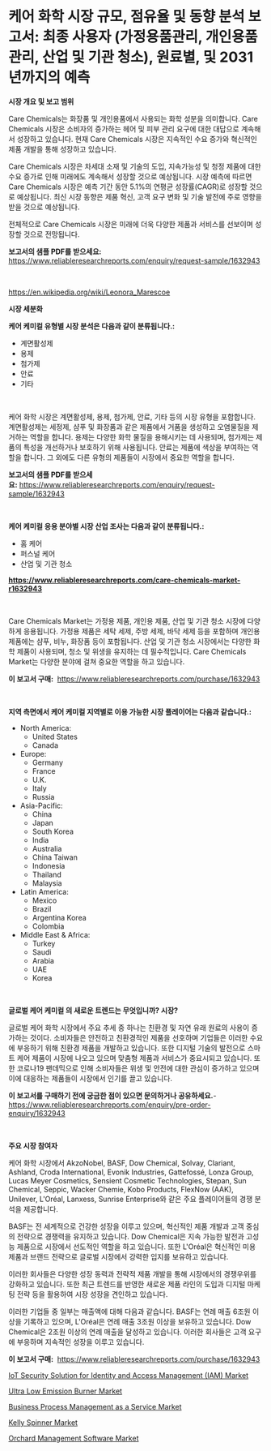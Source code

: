 <p><h1>케어 화학 시장 규모, 점유율 및 동향 분석 보고서: 최종 사용자 (가정용품관리, 개인용품관리, 산업 및 기관 청소), 원료별, 및 2031년까지의 예측</h1></p><p><strong>시장 개요 및 보고 범위</strong></p>
<p><p>Care Chemicals는 화장품 및 개인용품에서 사용되는 화학 성분을 의미합니다. Care Chemicals 시장은 소비자의 증가하는 헤어 및 피부 관리 요구에 대한 대답으로 계속해서 성장하고 있습니다. 현재 Care Chemicals 시장은 지속적인 수요 증가와 혁신적인 제품 개발을 통해 성장하고 있습니다.</p><p>Care Chemicals 시장은 차세대 소재 및 기술의 도입, 지속가능성 및 청정 제품에 대한 수요 증가로 인해 미래에도 계속해서 성장할 것으로 예상됩니다. 시장 예측에 따르면 Care Chemicals 시장은 예측 기간 동안 5.1%의 연평균 성장률(CAGR)로 성장할 것으로 예상됩니다. 최신 시장 동향은 제품 혁신, 고객 요구 변화 및 기술 발전에 주로 영향을 받을 것으로 예상됩니다.</p><p>전체적으로 Care Chemicals 시장은 미래에 더욱 다양한 제품과 서비스를 선보이며 성장할 것으로 전망됩니다.</p></p>
<p><strong>보고서의 샘플 PDF를 받으세요:</strong> <a href="https://www.reliableresearchreports.com/enquiry/request-sample/1632943">https://www.reliableresearchreports.com/enquiry/request-sample/1632943</a></p>
<p>&nbsp;</p>
<p><a href="https://en.wikipedia.org/wiki/Leonora_Marescoe">https://en.wikipedia.org/wiki/Leonora_Marescoe</a></p>
<p><strong>시장 세분화</strong></p>
<p><strong>케어 케미컬 유형별 시장 분석은 다음과 같이 분류됩니다.:</strong></p>
<p><ul><li>계면활성제</li><li>용제</li><li>첨가제</li><li>안료</li><li>기타</li></ul></p>
<p>&nbsp;</p>
<p><p>케어 화학 시장은 계면활성제, 용제, 첨가제, 안료, 기타 등의 시장 유형을 포함합니다. 계면활성제는 세정제, 샴푸 및 화장품과 같은 제품에서 거품을 생성하고 오염물질을 제거하는 역할을 합니다. 용제는 다양한 화학 물질을 용해시키는 데 사용되며, 첨가제는 제품의 특성을 개선하거나 보호하기 위해 사용됩니다. 안료는 제품에 색상을 부여하는 역할을 합니다. 그 외에도 다른 유형의 제품들이 시장에서 중요한 역할을 합니다.</p></p>
<p><strong>보고서의 샘플 PDF를 받으세요:</strong>&nbsp;<a href="https://www.reliableresearchreports.com/enquiry/request-sample/1632943">https://www.reliableresearchreports.com/enquiry/request-sample/1632943</a></p>
<p>&nbsp;</p>
<p><strong> 케어 케미컬 응용 분야별 시장 산업 조사는 다음과 같이 분류됩니다.:</strong></p>
<p><ul><li>홈 케어</li><li>퍼스널 케어</li><li>산업 및 기관 청소</li></ul></p>
<p><strong><a href="https://www.reliableresearchreports.com/care-chemicals-market-r1632943">https://www.reliableresearchreports.com/care-chemicals-market-r1632943</a></strong></p>
<p>&nbsp;</p>
<p><p>Care Chemicals Market는 가정용 제품, 개인용 제품, 산업 및 기관 청소 시장에 다양하게 응용됩니다. 가정용 제품은 세탁 세제, 주방 세제, 바닥 세제 등을 포함하며 개인용 제품에는 샴푸, 비누, 화장품 등이 포함됩니다. 산업 및 기관 청소 시장에서는 다양한 화학 제품이 사용되며, 청소 및 위생을 유지하는 데 필수적입니다. Care Chemicals Market는 다양한 분야에 걸쳐 중요한 역할을 하고 있습니다.</p></p>
<p><strong>이 보고서 구매:</strong>&nbsp; <a href="https://www.reliableresearchreports.com/purchase/1632943">https://www.reliableresearchreports.com/purchase/1632943</a></p>
<p>&nbsp;</p>
<p><strong>지역 측면에서 케어 케미컬 지역별로 이용 가능한 시장 플레이어는 다음과 같습니다.:</strong></p>
<p><ul>
    <li>
        North America:
        <ul>
            <li>United States</li>
            <li>Canada</li>
        </ul>
    </li>
    <li>
        Europe:
        <ul>
            <li>Germany</li>
            <li>France</li>
            <li>U.K.</li>
            <li>Italy</li>
            <li>Russia</li>
        </ul>
    </li>
    <li>
        Asia-Pacific:
        <ul>
            <li>China</li>
            <li>Japan</li>
            <li>South Korea</li>
            <li>India</li>
            <li>Australia</li>
            <li>China Taiwan</li>
            <li>Indonesia</li>
            <li>Thailand</li>
            <li>Malaysia</li>
        </ul>
    </li>
    <li>
        Latin America:
        <ul>
            <li>Mexico</li>
            <li>Brazil</li>
            <li>Argentina Korea</li>
            <li>Colombia</li>
        </ul>
    </li>
    <li>
        Middle East & Africa:
        <ul>
            <li>Turkey</li>
            <li>Saudi</li>
            <li>Arabia</li>
            <li>UAE</li>
            <li>Korea</li>
        </ul>
    </li>
    </ul></p>
<p>&nbsp;</p>
<p><strong>글로벌 케어 케미컬 의 새로운 트렌드는 무엇입니까? 시장?</strong></p>
<p><p>글로벌 케어 화학 시장에서 주요 추세 중 하나는 친환경 및 자연 유래 원료의 사용이 증가하는 것이다. 소비자들은 안전하고 친환경적인 제품을 선호하며 기업들은 이러한 수요에 부응하기 위해 친환경 제품을 개발하고 있습니다. 또한 디지털 기술의 발전으로 스마트 케어 제품이 시장에 나오고 있으며 맞춤형 제품과 서비스가 중요시되고 있습니다. 또한 코로나19 팬데믹으로 인해 소비자들은 위생 및 안전에 대한 관심이 증가하고 있으며 이에 대응하는 제품들이 시장에서 인기를 끌고 있습니다.</p></p>
<p><strong>이 보고서를 구매하기 전에 궁금한 점이 있으면 문의하거나 공유하세요.</strong>- <a href="https://www.reliableresearchreports.com/enquiry/pre-order-enquiry/1632943">https://www.reliableresearchreports.com/enquiry/pre-order-enquiry/1632943</a></p>
<p>&nbsp;</p>
<p><strong>주요 시장 참여자</strong></p>
<p><p>케어 화학 시장에서 AkzoNobel, BASF, Dow Chemical, Solvay, Clariant, Ashland, Croda International, Evonik Industries, Gattefossé, Lonza Group, Lucas Meyer Cosmetics, Sensient Cosmetic Technologies, Stepan, Sun Chemical, Seppic, Wacker Chemie, Kobo Products, FlexNow (AAK), Unilever, L'Oréal, Lanxess, Sunrise Enterprise와 같은 주요 플레이어들의 경쟁 분석을 제공합니다.</p><p>BASF는 전 세계적으로 건강한 성장을 이루고 있으며, 혁신적인 제품 개발과 고객 중심의 전략으로 경쟁력을 유지하고 있습니다. Dow Chemical은 지속 가능한 발전과 고성능 제품으로 시장에서 선도적인 역할을 하고 있습니다. 또한 L'Oréal은 혁신적인 미용 제품과 브랜드 전략으로 글로벌 시장에서 강력한 입지를 보유하고 있습니다.</p><p>이러한 회사들은 다양한 성장 동력과 전략적 제품 개발을 통해 시장에서의 경쟁우위를 강화하고 있습니다. 또한 최근 트렌드를 반영한 새로운 제품 라인의 도입과 디지털 마케팅 전략 등을 활용하여 시장 성장을 견인하고 있습니다.</p><p>이러한 기업들 중 일부는 매출액에 대해 다음과 같습니다. BASF는 연례 매출 6조원 이상을 기록하고 있으며, L'Oréal은 연례 매출 3조원 이상을 보유하고 있습니다. Dow Chemical은 2조원 이상의 연례 매출을 달성하고 있습니다. 이러한 회사들은 고객 요구에 부응하며 지속적인 성장을 이루고 있습니다.</p></p>
<p><strong>이 보고서 구매:</strong>&nbsp;&nbsp;<a href="https://www.reliableresearchreports.com/purchase/1632943">https://www.reliableresearchreports.com/purchase/1632943</a></p>
<p><p><a href="https://medium.com/@stephaniewynterk14/iot-security-solution-for-identity-and-access-management-iam-market-outlook-and-forecast-from-80518353d7c5">IoT Security Solution for Identity and Access Management (IAM) Market</a></p><p><a href="https://issuu.com/reportprime-2/docs/ultra-low-emission-burner-market-size-2030.pptx">Ultra Low Emission Burner Market</a></p><p><a href="https://github.com/ksleyeze/Market-Research-Report-List-1/blob/main/business-process-management-as-a-service-market.md">Business Process Management as a Service Market</a></p><p><a href="https://issuu.com/reportprime-2/docs/kelly-spinner-market-size-2030.pptx">Kelly Spinner Market</a></p><p><a href="https://github.com/eliasMan59/Market-Research-Report-List-1/blob/main/orchard-management-software-market.md">Orchard Management Software Market</a></p></p>